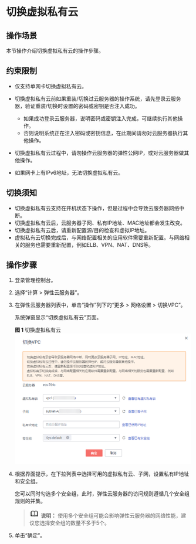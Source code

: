 # 切换虚拟私有云<a name="ecs_03_0504"></a>

## 操作场景<a name="section1954915820119"></a>

本节操作介绍切换虚拟私有云的操作步骤。

## 约束限制<a name="section1388112214111"></a>

-   仅支持单网卡切换虚拟私有云。
-   切换虚拟私有云前如果重装/切换过云服务器的操作系统，请先登录云服务器，验证重装/切换时设置的密码或密钥是否注入成功。
    -   如果成功登录云服务器，说明密码或密钥注入完成，可继续执行其他操作。
    -   否则说明系统正在注入密码或密钥信息，在此期间请勿对云服务器执行其他操作。

-   切换虚拟私有云过程中，请勿操作云服务器的弹性公网IP，或对云服务器做其他操作。
-   如果网卡上有IPv6地址，无法切换虚拟私有云。

## 切换须知<a name="section6857355161815"></a>

-   切换虚拟私有云支持在开机状态下操作，但是过程中会导致云服务器网络中断。
-   切换虚拟私有云后，云服务器子网、私有IP地址、MAC地址都会发生改变。
-   切换虚拟私有云后，请重新配置源/目的检查和虚拟IP地址。
-   虚拟私有云切换完成后，与网络配置相关的应用软件需要重新配置。与网络相关的服务也需要重新配置，例如ELB、VPN、NAT、DNS等。

## 操作步骤<a name="section683452713118"></a>

1.  登录管理控制台。
2.  选择“计算 \> 弹性云服务器”。
3.  在弹性云服务器列表中，单击“操作”列下的“更多 \> 网络设置 \> 切换VPC”。

    系统弹窗显示“切换虚拟私有云”页面。

    **图 1**  切换虚拟私有云<a name="fig1891392910249"></a>  
    ![](figures/切换虚拟私有云.png "切换虚拟私有云")

4.  根据界面提示，在下拉列表中选择可用的虚拟私有云、子网，设置私有IP地址和安全组。

    您可以同时勾选多个安全组，此时，弹性云服务器的访问规则遵循几个安全组规则的并集。

    >![](public_sys-resources/icon-note.gif) **说明：** 
    >使用多个安全组可能会影响弹性云服务器的网络性能，建议您选择安全组的数量不多于5个。

5.  单击“确定”。

